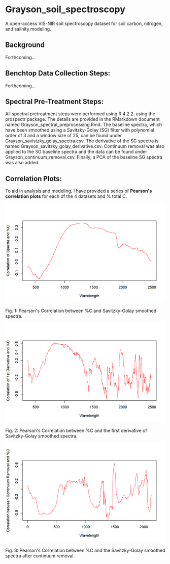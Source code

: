# Grayson_soil_spectroscopy
A open-access VIS-NIR soil spectroscopy dataset for soil carbon, nitrogen, and salinity modeling.

## Background

Forthcoming...

## Benchtop Data Collection Steps:

Forthcoming...

## Spectral Pre-Treatment Steps:

All spectral pretreatment steps were performed using R 4.2.2. using the prospectr package. The details are provided in the RMarkdown document named Grayson_spectral_preprocessing.Rmd. The baseline spectra, which have been smoothed using a Savitzky-Golay (SG) filter with polynomial order of 3 and a window size of 25, can be found under Grayson_savistzky_golay_spectra.csv. The derivative of the SG spectra is named Grayson_savitzky_golay_derivative.csv. Continuum removal was also applied to the SG baseline spectra and the data can be found under Grayson_continuum_removal.csv. Finally, a PCA of the baseline SG spectra was also added. 

## Correlation Plots:

To aid in analysis and modeling, I have provided a series of **Pearson's correlation plots** for each of the 4 datasets and % total C.

![alt text](https://github.com/jnesslage/Grayson_soil_spectroscopy//blob/main/corr_plot_sg.png?raw=true)

Fig. 1: Pearson's Correlation between %C and Savitzky-Golay smoothed spectra.

![alt text](https://github.com/jnesslage/Grayson_soil_spectroscopy//blob/main/corr_plot_sg_1stder.png?raw=true)

Fig. 2: Pearson's Correlation between %C and the first derivative of Savitzky-Golay smoothed spectra.

![alt text](https://github.com/jnesslage/Grayson_soil_spectroscopy//blob/main/corr_plot_cr.png?raw=true)

Fig. 3: Pearson's Correlation between %C and the Savitzky-Golay smoothed spectra after continuum removal.

